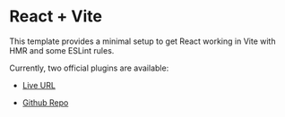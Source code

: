 # React + Vite

This template provides a minimal setup to get React working in Vite with HMR and some ESLint rules.

Currently, two official plugins are available:

- [Live URL](https://muktadirnayem66.github.io/expensewithredux/)

- [Github Repo](https://github.com/Muktadirnayem66/expensewithredux.git)
